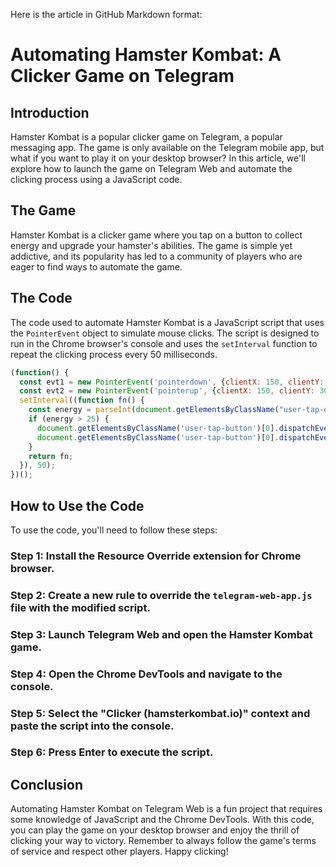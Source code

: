 Here is the article in GitHub Markdown format:

# Automating Hamster Kombat: A Clicker Game on Telegram

## Introduction

Hamster Kombat is a popular clicker game on Telegram, a popular messaging app. The game is only available on the Telegram mobile app, but what if you want to play it on your desktop browser? In this article, we'll explore how to launch the game on Telegram Web and automate the clicking process using a JavaScript code.

## The Game

Hamster Kombat is a clicker game where you tap on a button to collect energy and upgrade your hamster's abilities. The game is simple yet addictive, and its popularity has led to a community of players who are eager to find ways to automate the game.

## The Code

The code used to automate Hamster Kombat is a JavaScript script that uses the `PointerEvent` object to simulate mouse clicks. The script is designed to run in the Chrome browser's console and uses the `setInterval` function to repeat the clicking process every 50 milliseconds.

```javascript
(function() {
  const evt1 = new PointerEvent('pointerdown', {clientX: 150, clientY: 300});
  const evt2 = new PointerEvent('pointerup', {clientX: 150, clientY: 300});
  setInterval((function fn() {
    const energy = parseInt(document.getElementsByClassName("user-tap-energy")[0].getElementsByTagName("p")[0].textContent.split(" / ")[0]);
    if (energy > 25) {
      document.getElementsByClassName('user-tap-button')[0].dispatchEvent(evt1);
      document.getElementsByClassName('user-tap-button')[0].dispatchEvent(evt2);
    }
    return fn;
  }), 50);
})();
```

## How to Use the Code

To use the code, you'll need to follow these steps:

### Step 1: Install the Resource Override extension for Chrome browser.

### Step 2: Create a new rule to override the `telegram-web-app.js` file with the modified script.

### Step 3: Launch Telegram Web and open the Hamster Kombat game.

### Step 4: Open the Chrome DevTools and navigate to the console.

### Step 5: Select the "Clicker (hamsterkombat.io)" context and paste the script into the console.

### Step 6: Press Enter to execute the script.

## Conclusion

Automating Hamster Kombat on Telegram Web is a fun project that requires some knowledge of JavaScript and the Chrome DevTools. With this code, you can play the game on your desktop browser and enjoy the thrill of clicking your way to victory. Remember to always follow the game's terms of service and respect other players. Happy clicking!

